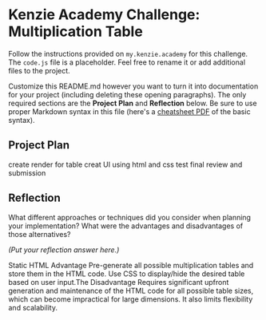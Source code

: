 # Kenzie Academy Challenge: Multiplication Table

Follow the instructions provided on `my.kenzie.academy` for this challenge. The `code.js` file is a placeholder. Feel free to rename it or add additional files to the project.

Customize this README.md however you want to turn it into documentation for your project (including deleting these opening paragraphs). The only required sections are the **Project Plan** and **Reflection** below. Be sure to use proper Markdown syntax in this file (here's a [cheatsheet PDF](https://guides.github.com/pdfs/markdown-cheatsheet-online.pdf) of the basic syntax).

## Project Plan

create render for table 
creat UI using html and css
test 
final review and submission

## Reflection

What different approaches or techniques did you consider when planning your implementation? What were the advantages and disadvantages of those alternatives?

_(Put your reflection answer here.)_

Static HTML Advantage Pre-generate all possible multiplication tables and store them in the HTML code. Use CSS to display/hide the desired table based on user input.The Disadvantage Requires significant upfront generation and maintenance of the HTML code for all possible table sizes, which can become impractical for large dimensions. It also limits flexibility and scalability.